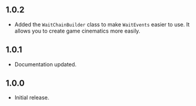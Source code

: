 ## 1.0.2

* Added the ``WaitChainBuilder`` class to make ``WaitEvents`` easier to use. It allows you to create game cinematics more easily.

## 1.0.1

* Documentation updated.

## 1.0.0

* Initial release.
